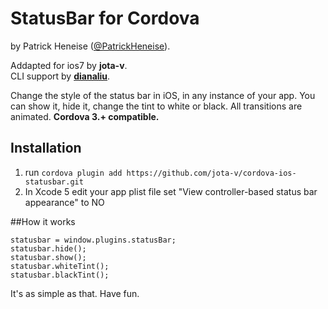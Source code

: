 # StatusBar for Cordova

by Patrick Heneise ([@PatrickHeneise](http://twitter.com/PatrickHeneise)).

Addapted for ios7 by <strong>jota-v</strong>.<br>
CLI support by <strong>[dianaliu](https://github.com/dianaliu)</strong>.

Change the style of the status bar in iOS, in any instance of your app. You can show it, hide it, change the tint to white or black. All transitions are animated. <strong>Cordova 3.+ compatible.</strong>

## Installation

1. run `cordova plugin add https://github.com/jota-v/cordova-ios-statusbar.git`
2. In Xcode 5 edit your app plist file set "View controller-based status bar appearance" to NO

##How it works

    statusbar = window.plugins.statusBar;
    statusbar.hide();
    statusbar.show();
    statusbar.whiteTint();
    statusbar.blackTint();

It's as simple as that. Have fun.
